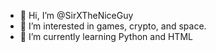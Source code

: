 - 👋 Hi, I’m @SirXTheNiceGuy
- 👀 I’m interested in games, crypto, and space. 
- 🌱 I’m currently learning Python and HTML

<!---
SirXTheNiceGuy/SirXTheNiceGuy is a ✨ special ✨ repository because its `README.md` (this file) appears on your GitHub profile.
You can click the Preview link to take a look at your changes.
--->
